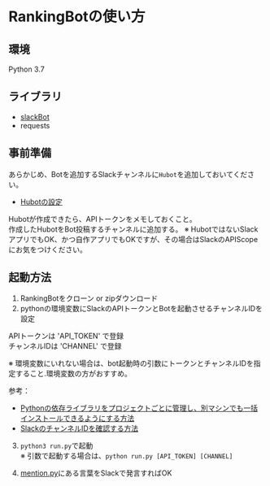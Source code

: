 # RankingBotの使い方
## 環境
Python 3.7

## ライブラリ
- [slackBot](https://github.com/lins05/slackbot)
- requests

## 事前準備
あらかじめ、Botを追加するSlackチャンネルに`Hubot`を追加しておいてください。
- [Hubotの設定](https://qiita.com/ryofu/items/f1dadc2093b3017b5beb#hubot-integration%E3%81%AE%E8%A8%AD%E5%AE%9A)

Hubotが作成できたら、APIトークンをメモしておくこと。  
作成したHubotをBot投稿するチャンネルに追加する。
※ HubotではないSlackアプリでもOK、かつ自作アプリでもOKですが、その場合はSlackのAPIScopeにお気をつけください。

## 起動方法
1. RankingBotをクローン or zipダウンロード
2. pythonの環境変数にSlackのAPIトークンとBotを起動させるチャンネルIDを設定

APIトークンは 'API_TOKEN' で登録  
チャンネルIDは 'CHANNEL' で登録  

※ 環境変数にいれない場合は、bot起動時の引数にトークンとチャンネルIDを指定すること.環境変数の方がおすすめ。

参考：
- [Pythonの依存ライブラリをプロジェクトごとに管理し、別マシンでも一括インストールできるようにする方法](https://qiita.com/windows222/items/affbc6f5af033287312e)
- [SlackのチャンネルIDを確認する方法](https://auto-worker.com/blog/?p=132)

3. `python3 run.py`で起動  
※ 引数で起動する場合は、`python run.py [API_TOKEN] [CHANNEL]`

4. [mention.py](https://github.com/TDroider/SlackBot/blob/master/RankingBot/plugins/mention.py)にある言葉をSlackで発言すればOK
